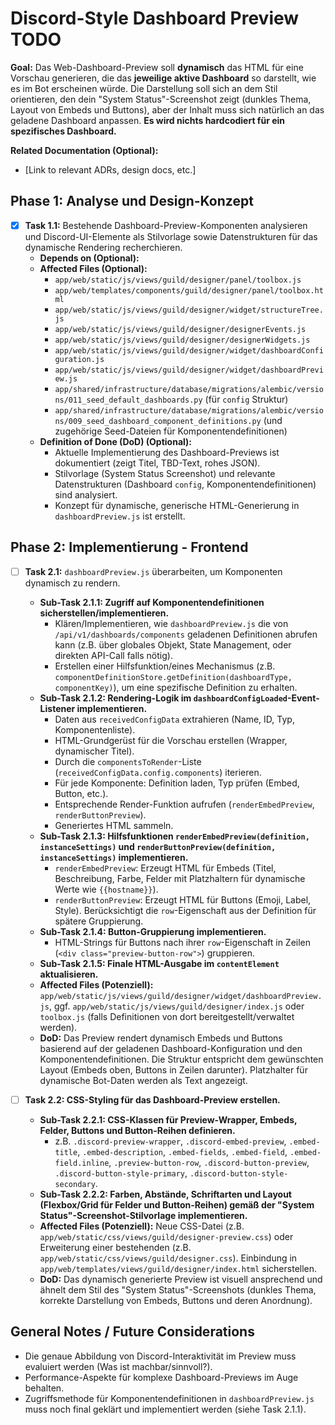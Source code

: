 # Discord-Style Dashboard Preview TODO

**Goal:** Das Web-Dashboard-Preview soll **dynamisch** das HTML für eine Vorschau generieren, die das **jeweilige aktive Dashboard** so darstellt, wie es im Bot erscheinen würde. Die Darstellung soll sich an dem Stil orientieren, den dein "System Status"-Screenshot zeigt (dunkles Thema, Layout von Embeds und Buttons), aber der Inhalt muss sich natürlich an das geladene Dashboard anpassen. **Es wird nichts hardcodiert für ein spezifisches Dashboard.**

**Related Documentation (Optional):**
*   [Link to relevant ADRs, design docs, etc.]

<!--
STATUS: New / Needs Refinement -> In Progress
-->

## Phase 1: Analyse und Design-Konzept

*   [x] **Task 1.1:** Bestehende Dashboard-Preview-Komponenten analysieren und Discord-UI-Elemente als Stilvorlage sowie Datenstrukturen für das dynamische Rendering recherchieren.
    *   **Depends on (Optional):**
    *   **Affected Files (Optional):**
        *   `app/web/static/js/views/guild/designer/panel/toolbox.js`
        *   `app/web/templates/components/guild/designer/panel/toolbox.html`
        *   `app/web/static/js/views/guild/designer/widget/structureTree.js`
        *   `app/web/static/js/views/guild/designer/designerEvents.js`
        *   `app/web/static/js/views/guild/designer/designerWidgets.js`
        *   `app/web/static/js/views/guild/designer/widget/dashboardConfiguration.js`
        *   `app/web/static/js/views/guild/designer/widget/dashboardPreview.js`
        *   `app/shared/infrastructure/database/migrations/alembic/versions/011_seed_default_dashboards.py` (für `config` Struktur)
        *   `app/shared/infrastructure/database/migrations/alembic/versions/009_seed_dashboard_component_definitions.py` (und zugehörige Seed-Dateien für Komponentendefinitionen)
    *   **Definition of Done (DoD) (Optional):**
        *   Aktuelle Implementierung des Dashboard-Previews ist dokumentiert (zeigt Titel, TBD-Text, rohes JSON).
        *   Stilvorlage (System Status Screenshot) und relevante Datenstrukturen (Dashboard `config`, Komponentendefinitionen) sind analysiert.
        *   Konzept für dynamische, generische HTML-Generierung in `dashboardPreview.js` ist erstellt.

## Phase 2: Implementierung - Frontend

*   [ ] **Task 2.1:** `dashboardPreview.js` überarbeiten, um Komponenten dynamisch zu rendern.
    *   **Sub-Task 2.1.1: Zugriff auf Komponentendefinitionen sicherstellen/implementieren.**
        *   Klären/Implementieren, wie `dashboardPreview.js` die von `/api/v1/dashboards/components` geladenen Definitionen abrufen kann (z.B. über globales Objekt, State Management, oder direkten API-Call falls nötig).
        *   Erstellen einer Hilfsfunktion/eines Mechanismus (z.B. `componentDefinitionStore.getDefinition(dashboardType, componentKey)`), um eine spezifische Definition zu erhalten.
    *   **Sub-Task 2.1.2: Rendering-Logik im `dashboardConfigLoaded`-Event-Listener implementieren.**
        *   Daten aus `receivedConfigData` extrahieren (Name, ID, Typ, Komponentenliste).
        *   HTML-Grundgerüst für die Vorschau erstellen (Wrapper, dynamischer Titel).
        *   Durch die `componentsToRender`-Liste (`receivedConfigData.config.components`) iterieren.
        *   Für jede Komponente: Definition laden, Typ prüfen (Embed, Button, etc.).
        *   Entsprechende Render-Funktion aufrufen (`renderEmbedPreview`, `renderButtonPreview`).
        *   Generiertes HTML sammeln.
    *   **Sub-Task 2.1.3: Hilfsfunktionen `renderEmbedPreview(definition, instanceSettings)` und `renderButtonPreview(definition, instanceSettings)` implementieren.**
        *   `renderEmbedPreview`: Erzeugt HTML für Embeds (Titel, Beschreibung, Farbe, Felder mit Platzhaltern für dynamische Werte wie `{{hostname}}`).
        *   `renderButtonPreview`: Erzeugt HTML für Buttons (Emoji, Label, Style). Berücksichtigt die `row`-Eigenschaft aus der Definition für spätere Gruppierung.
    *   **Sub-Task 2.1.4: Button-Gruppierung implementieren.**
        *   HTML-Strings für Buttons nach ihrer `row`-Eigenschaft in Zeilen (`<div class="preview-button-row">`) gruppieren.
    *   **Sub-Task 2.1.5: Finale HTML-Ausgabe im `contentElement` aktualisieren.**
    *   **Affected Files (Potenziell):** `app/web/static/js/views/guild/designer/widget/dashboardPreview.js`, ggf. `app/web/static/js/views/guild/designer/index.js` oder `toolbox.js` (falls Definitionen von dort bereitgestellt/verwaltet werden).
    *   **DoD:** Das Preview rendert dynamisch Embeds und Buttons basierend auf der geladenen Dashboard-Konfiguration und den Komponentendefinitionen. Die Struktur entspricht dem gewünschten Layout (Embeds oben, Buttons in Zeilen darunter). Platzhalter für dynamische Bot-Daten werden als Text angezeigt.

*   [ ] **Task 2.2: CSS-Styling für das Dashboard-Preview erstellen.**
    *   **Sub-Task 2.2.1: CSS-Klassen für Preview-Wrapper, Embeds, Felder, Buttons und Button-Reihen definieren.**
        *   z.B. `.discord-preview-wrapper`, `.discord-embed-preview`, `.embed-title`, `.embed-description`, `.embed-fields`, `.embed-field`, `.embed-field.inline`, `.preview-button-row`, `.discord-button-preview`, `.discord-button-style-primary`, `.discord-button-style-secondary`.
    *   **Sub-Task 2.2.2: Farben, Abstände, Schriftarten und Layout (Flexbox/Grid für Felder und Button-Reihen) gemäß der "System Status"-Screenshot-Stilvorlage implementieren.**
    *   **Affected Files (Potenziell):** Neue CSS-Datei (z.B. `app/web/static/css/views/guild/designer-preview.css`) oder Erweiterung einer bestehenden (z.B. `app/web/static/css/views/guild/designer.css`). Einbindung in `app/web/templates/views/guild/designer/index.html` sicherstellen.
    *   **DoD:** Das dynamisch generierte Preview ist visuell ansprechend und ähnelt dem Stil des "System Status"-Screenshots (dunkles Thema, korrekte Darstellung von Embeds, Buttons und deren Anordnung).

## General Notes / Future Considerations

*   Die genaue Abbildung von Discord-Interaktivität im Preview muss evaluiert werden (Was ist machbar/sinnvoll?).
*   Performance-Aspekte für komplexe Dashboard-Previews im Auge behalten.
*   Zugriffsmethode für Komponentendefinitionen in `dashboardPreview.js` muss noch final geklärt und implementiert werden (siehe Task 2.1.1).
